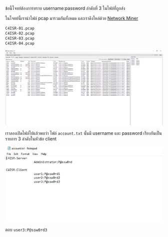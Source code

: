 ข้อนี้โจทย์ต้องการทราบ username:password ลำดับที่ 3 ในไฟล์ที่ถูกส่ง

ในโจทย์นี้เรานำไฟล์ pcap มารวมกันทั้งหมด และเราดึงไหล์ด้วย [Network Miner](https://www.netresec.com/?page=NetworkMiner)

```
C4ISR-01.pcap
C4ISR-02.pcap
C4ISR-03.pcap
C4ISR-04.pcap
```

![1.png](./images/1.png)

เราลองเปิดไฟล์ไปแล้วพบว่า ไฟล์ `account.txt` นั้นมี username และ password เรียงกันเป็นรายการ 3 ลำดับในหัวข้อ client

![2.png](./images/2.png)

ตอบ `user3:P@ssw0rd3`
